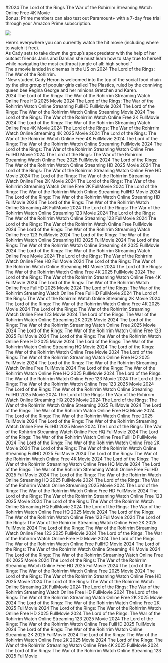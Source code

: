 #2024 The Lord of the Rings The War of the Rohirrim Streaming Watch Online Free 4K Movie  
Bonus: Prime members can also test out Paramount+ with a 7-day free trial through your Amazon Prime subscription.  
  
[![](https://i.imgur.com/qSNzIqt.png)](https://movie.rssnews.media/ONHvuMe.php)  
  
Here’s everywhere you can currently watch the hit movie (including where to watch it free).  
As Cady sets to take down the group’s apex predator with the help of her outcast friends Janis and Damian she must learn how to stay true to herself while navigating the most cutthroat jungle of all: high school."  
The s movie landed in cinemas in the US on 2024 The Lord of the Rings: The War of the Rohirrim.  
"New student Cady Heron is welcomed into the top of the social food chain by the elite group of popular girls called The Plastics, ruled by the conniving queen bee Regina George and her minions Gretchen and Karen.  
2024 The Lord of the Rings: The War of the Rohirrim Streaming Watch Online Free HQ 2025 Movie
2024 The Lord of the Rings: The War of the Rohirrim Watch Online Streaming FullHD FullMovie
2024 The Lord of the Rings: The War of the Rohirrim Watch Online Streaming Movie
2024 The Lord of the Rings: The War of the Rohirrim Watch Online Free 2K FullMovie
2024 The Lord of the Rings: The War of the Rohirrim Streaming Watch Online Free 4K Movie
2024 The Lord of the Rings: The War of the Rohirrim Watch Online Streaming 4K 2025 Movie
2024 The Lord of the Rings: The War of the Rohirrim Watch Online Free 4K FullMovie
2024 The Lord of the Rings: The War of the Rohirrim Watch Online Streaming FullMovie
2024 The Lord of the Rings: The War of the Rohirrim Streaming Watch Online Free FullHD Movie
2024 The Lord of the Rings: The War of the Rohirrim Streaming Watch Online Free 2025 FullMovie
2024 The Lord of the Rings: The War of the Rohirrim Watch Online Streaming HD 2025 Movie
2024 The Lord of the Rings: The War of the Rohirrim Streaming Watch Online Free HD Movie
2024 The Lord of the Rings: The War of the Rohirrim Streaming Watch Online Free 2K Movie
2024 The Lord of the Rings: The War of the Rohirrim Streaming Watch Online Free 2K FullMovie
2024 The Lord of the Rings: The War of the Rohirrim Watch Online Streaming FullHD Movie
2024 The Lord of the Rings: The War of the Rohirrim Watch Online Streaming HD FullMovie
2024 The Lord of the Rings: The War of the Rohirrim Watch Online Streaming 4K FullMovie
2024 The Lord of the Rings: The War of the Rohirrim Watch Online Streaming 123 Movie
2024 The Lord of the Rings: The War of the Rohirrim Watch Online Streaming 123 FullMovie
2024 The Lord of the Rings: The War of the Rohirrim Watch Online Free FullMovie
2024 The Lord of the Rings: The War of the Rohirrim Streaming Watch Online Free 123 FullMovie
2024 The Lord of the Rings: The War of the Rohirrim Watch Online Streaming HD 2025 FullMovie
2024 The Lord of the Rings: The War of the Rohirrim Watch Online Streaming 4K 2025 FullMovie
2024 The Lord of the Rings: The War of the Rohirrim Streaming Watch Online Free Movie
2024 The Lord of the Rings: The War of the Rohirrim Watch Online Free HQ FullMovie
2024 The Lord of the Rings: The War of the Rohirrim Watch Online Streaming HD Movie
2024 The Lord of the Rings: The War of the Rohirrim Watch Online Free 4K 2025 FullMovie
2024 The Lord of the Rings: The War of the Rohirrim Streaming Watch Online Free 4K FullMovie
2024 The Lord of the Rings: The War of the Rohirrim Watch Online Free FullHD 2025 Movie
2024 The Lord of the Rings: The War of the Rohirrim Streaming Watch Online Free FullHD FullMovie
2024 The Lord of the Rings: The War of the Rohirrim Watch Online Streaming 2K Movie
2024 The Lord of the Rings: The War of the Rohirrim Watch Online Free 4K 2025 Movie
2024 The Lord of the Rings: The War of the Rohirrim Streaming Watch Online Free 123 Movie
2024 The Lord of the Rings: The War of the Rohirrim Watch Online Streaming 2K 2025 Movie
2024 The Lord of the Rings: The War of the Rohirrim Streaming Watch Online Free 2025 Movie
2024 The Lord of the Rings: The War of the Rohirrim Watch Online Free 123 2025 FullMovie
2024 The Lord of the Rings: The War of the Rohirrim Watch Online Free HD 2025 Movie
2024 The Lord of the Rings: The War of the Rohirrim Watch Online Streaming HQ Movie
2024 The Lord of the Rings: The War of the Rohirrim Watch Online Free Movie
2024 The Lord of the Rings: The War of the Rohirrim Streaming Watch Online Free HQ 2025 FullMovie
2024 The Lord of the Rings: The War of the Rohirrim Streaming Watch Online Free FullMovie
2024 The Lord of the Rings: The War of the Rohirrim Watch Online Free HQ 2025 FullMovie
2024 The Lord of the Rings: The War of the Rohirrim Watch Online Free 123 Movie
2024 The Lord of the Rings: The War of the Rohirrim Watch Online Free 123 2025 Movie
2024 The Lord of the Rings: The War of the Rohirrim Watch Online Streaming FullHD 2025 Movie
2024 The Lord of the Rings: The War of the Rohirrim Watch Online Streaming HQ 2025 Movie
2024 The Lord of the Rings: The War of the Rohirrim Watch Online Streaming 2025 FullMovie
2024 The Lord of the Rings: The War of the Rohirrim Watch Online Free HQ Movie
2024 The Lord of the Rings: The War of the Rohirrim Watch Online Free 2025 FullMovie
2024 The Lord of the Rings: The War of the Rohirrim Streaming Watch Online Free FullHD 2025 Movie
2024 The Lord of the Rings: The War of the Rohirrim Streaming Watch Online Free HQ FullMovie
2024 The Lord of the Rings: The War of the Rohirrim Watch Online Free FullHD FullMovie
2024 The Lord of the Rings: The War of the Rohirrim Watch Online Free 2K Movie
2024 The Lord of the Rings: The War of the Rohirrim Watch Online Streaming FullHD 2025 FullMovie
2024 The Lord of the Rings: The War of the Rohirrim Watch Online Free 4K Movie
2024 The Lord of the Rings: The War of the Rohirrim Streaming Watch Online Free HQ Movie
2024 The Lord of the Rings: The War of the Rohirrim Streaming Watch Online Free FullHD 2025 FullMovie
2024 The Lord of the Rings: The War of the Rohirrim Watch Online Streaming HQ 2025 FullMovie
2024 The Lord of the Rings: The War of the Rohirrim Watch Online Streaming 2025 Movie
2024 The Lord of the Rings: The War of the Rohirrim Watch Online Free HD FullMovie
2024 The Lord of the Rings: The War of the Rohirrim Streaming Watch Online Free 123 2025 Movie
2024 The Lord of the Rings: The War of the Rohirrim Watch Online Streaming HQ FullMovie
2024 The Lord of the Rings: The War of the Rohirrim Watch Online Free HQ 2025 Movie
2024 The Lord of the Rings: The War of the Rohirrim Watch Online Free 123 FullMovie
2024 The Lord of the Rings: The War of the Rohirrim Streaming Watch Online Free 2K 2025 FullMovie
2024 The Lord of the Rings: The War of the Rohirrim Streaming Watch Online Free 123 2025 FullMovie
2024 The Lord of the Rings: The War of the Rohirrim Watch Online Free HD Movie
2024 The Lord of the Rings: The War of the Rohirrim Watch Online Free FullHD Movie
2024 The Lord of the Rings: The War of the Rohirrim Watch Online Streaming 4K Movie
2024 The Lord of the Rings: The War of the Rohirrim Streaming Watch Online Free 4K 2025 Movie
2024 The Lord of the Rings: The War of the Rohirrim Streaming Watch Online Free HD 2025 FullMovie
2024 The Lord of the Rings: The War of the Rohirrim Watch Online Free 2025 Movie
2024 The Lord of the Rings: The War of the Rohirrim Streaming Watch Online Free HD 2025 Movie
2024 The Lord of the Rings: The War of the Rohirrim Watch Online Streaming 2K FullMovie
2024 The Lord of the Rings: The War of the Rohirrim Streaming Watch Online Free HD FullMovie
2024 The Lord of the Rings: The War of the Rohirrim Streaming Watch Online Free 2K 2025 Movie
2024 The Lord of the Rings: The War of the Rohirrim Watch Online Free 2K 2025 FullMovie
2024 The Lord of the Rings: The War of the Rohirrim Watch Online Free HD 2025 FullMovie
2024 The Lord of the Rings: The War of the Rohirrim Watch Online Streaming 123 2025 Movie
2024 The Lord of the Rings: The War of the Rohirrim Watch Online Free FullHD 2025 FullMovie
2024 The Lord of the Rings: The War of the Rohirrim Watch Online Streaming 2K 2025 FullMovie
2024 The Lord of the Rings: The War of the Rohirrim Watch Online Free 2K 2025 Movie
2024 The Lord of the Rings: The War of the Rohirrim Streaming Watch Online Free 4K 2025 FullMovie
2024 The Lord of the Rings: The War of the Rohirrim Watch Online Streaming 123 2025 FullMovie